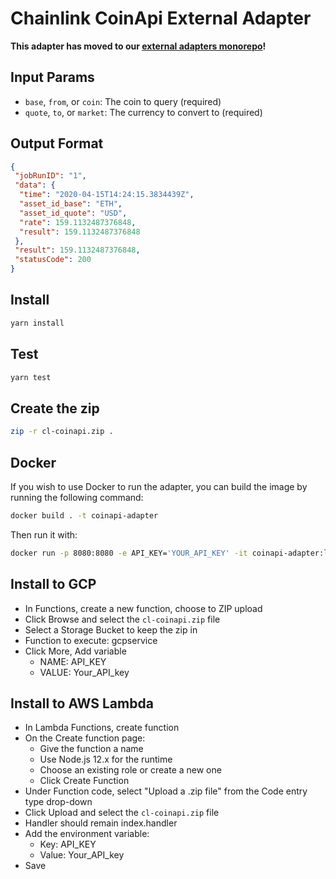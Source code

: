 # Chainlink CoinApi External Adapter

**This adapter has moved to our [external adapters monorepo](https://github.com/smartcontractkit/external-adapters-js)!**

## Input Params

- `base`, `from`, or `coin`: The coin to query (required)
- `quote`, `to`, or `market`: The currency to convert to (required)

## Output Format

```json
{
 "jobRunID": "1",
 "data": {
  "time": "2020-04-15T14:24:15.3834439Z",
  "asset_id_base": "ETH",
  "asset_id_quote": "USD",
  "rate": 159.1132487376848,
  "result": 159.1132487376848
 },
 "result": 159.1132487376848,
 "statusCode": 200
}
```

## Install

```bash
yarn install
```

## Test

```bash
yarn test
```

## Create the zip

```bash
zip -r cl-coinapi.zip .
```

## Docker

If you wish to use Docker to run the adapter, you can build the image by running the following command:

```bash
docker build . -t coinapi-adapter
```

Then run it with:

```bash
docker run -p 8080:8080 -e API_KEY='YOUR_API_KEY' -it coinapi-adapter:latest
```

## Install to GCP

- In Functions, create a new function, choose to ZIP upload
- Click Browse and select the `cl-coinapi.zip` file
- Select a Storage Bucket to keep the zip in
- Function to execute: gcpservice
- Click More, Add variable
  - NAME: API_KEY
  - VALUE: Your_API_key

## Install to AWS Lambda

- In Lambda Functions, create function
- On the Create function page:
  - Give the function a name
  - Use Node.js 12.x for the runtime
  - Choose an existing role or create a new one
  - Click Create Function
- Under Function code, select "Upload a .zip file" from the Code entry type drop-down
- Click Upload and select the `cl-coinapi.zip` file
- Handler should remain index.handler
- Add the environment variable:
  - Key: API_KEY
  - Value: Your_API_key
- Save
